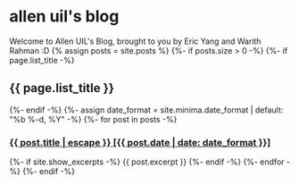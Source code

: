# allen uil's blog

Welcome to Allen UIL's Blog, brought to you by Eric Yang and Warith Rahman :D
{% assign posts = site.posts %}
{%- if posts.size > 0 -%}
	{%- if page.list_title -%}
	<h2>{{ page.list_title }}</h2>
	{%- endif -%}
	{%- assign date_format = site.minima.date_format | default: "%b %-d, %Y" -%}
	{%- for post in posts -%}
	<h3>
		<a href="{{ post.url | relative_url }}">
			{{ post.title | escape }} [{{ post.date | date: date_format }}]
	</a>
	</h3>
	{%- if site.show_excerpts -%}
		{{ post.excerpt }}
	{%- endif -%}
	{%- endfor -%}
{%- endif -%}
